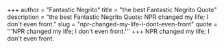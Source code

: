 +++
author = "Fantastic Negrito"
title = "the best Fantastic Negrito Quote"
description = "the best Fantastic Negrito Quote: NPR changed my life; I don't even front."
slug = "npr-changed-my-life-i-dont-even-front"
quote = '''NPR changed my life; I don't even front.'''
+++
NPR changed my life; I don't even front.
